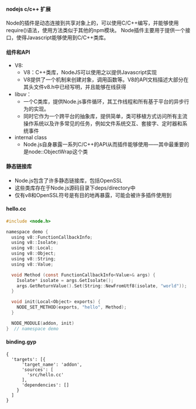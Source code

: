 #### nodejs c/c++ 扩展
Node的插件是动态连接到共享对象上的，可以使用C/C++编写，并能够使用require()语法，使用方法类似于其他的npm模块。
Node插件主要用于提供一个接口，使得Javascript能够使用到C/C++类库。

#### 组件和API
- V8:
  - V8：C++类库，NodeJS可以使用之以提供Javascript实现
  - V8提供了一个机制来创建对象，调用函数等。V8的API文档描述大部分在其头文件v8.h中已经写明，并且能够在线获得
- libuv：
  - 一个C类库，提供Node.js事件循环，其工作线程和所有基于平台的异步行为的实现。 
  - 同时它作为一个跨平台的抽象库，提供简单，类可移植方式访问所有主流操作系统以及许多常见的任务，例如文件系统交互、套接字、定时器和系统事件
- internal class
  - Node.js自身暴露一系列C/C++的API从而插件能够使用——其中最重要的是node::ObjectWrap这个类

#### 静态链接库
- Node.js包含了许多静态链接库，包括OpenSSL
- 这些类库存在于Node.js源码目录下deps/directory中
- 仅有v8和OpenSSL符号是有目的地再暴露，可能会被许多插件使用到

#### hello.cc
```c
#include <node.h>

namespace demo {
  using v8::FunctionCallbackInfo;
  using v8::Isolate;
  using v8::Local;
  using v8::Object;
  using v8::String;
  using v8::Value;

  void Method (const FunctionCallbackInfo<Value>& args) {
    Isolate* isolate = args.GetIsolate();
    args.GetReturnValue().Set(String::NewFromUtf8(isolate, "world"));
  }

  void init(Local<Object> exports) {
    NODE_SET_METHOD(exports, "hello", Method);
  }

  NODE_MODULE(addon, init)
}  // namespace demo
```

#### binding.gyp
```gyp
{
  'targets': [{
      'target_name': 'addon',
      'sources': [
        'src/hello.cc'
      ],
      'dependencies': []
    }
  ]
}
```
